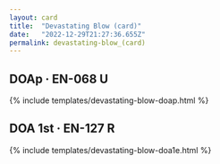 ```yaml
---
layout: card
title:  "Devastating Blow (card)"
date:   "2022-12-29T21:27:36.655Z"
permalink: devastating-blow_(card)
---
```


## DOAp &middot; EN-068 U

{% include templates/devastating-blow-doap.html %}


## DOA 1st &middot; EN-127 R

{% include templates/devastating-blow-doa1e.html %}
